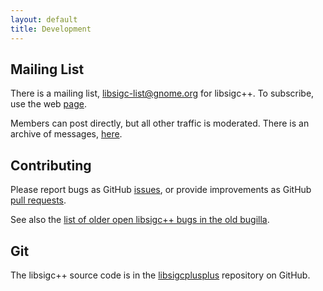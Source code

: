 ```yaml
---
layout: default
title: Development
---
```

## Mailing List

There is a mailing list, [libsigc-list@gnome.org](http://mail.gnome.org/mailman/listinfo/libsigc-list) for libsigc++.
To subscribe, use the web [page](http://mail.gnome.org/mailman/listinfo/libsigc-list).

Members can post directly, but all other traffic is moderated.
There is an archive of messages,
[here](http://mail.gnome.org/archives/libsigc-list/).

## Contributing

Please report bugs as GitHub [issues](https://github.com/libsigcplusplus/libsigcplusplus/issues), or provide improvements as GitHub [pull requests](https://github.com/libsigcplusplus/libsigcplusplus/pulls).

See also the [list of older open libsigc++ bugs in the old bugilla](http://bugzilla.gnome.org/buglist.cgi?product=libsigc%2B%2B&bug_status=UNCONFIRMED&bug_status=NEW&bug_status=ASSIGNED&bug_status=REOPENED&bug_status=NEEDINFO").

## Git

The libsigc++ source code is in the [libsigcplusplus](https://github.com/libsigcplusplus/libsigcplusplus) repository on GitHub.
